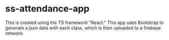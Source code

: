 # ss-attendance-app
This is created using the TS framework "React." This app uses Bootstrap to generate a json data with each class, which is then uploaded to a firebase network.
